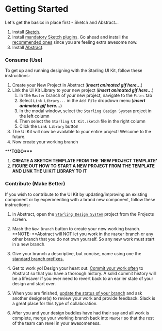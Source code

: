 # Getting Started

Let's get the basics in place first - Sketch and Abstract...

1. Install [Sketch](https://www.sketchapp.com/).
2. Install [mandatory Sketch plugins](/sketch-plugins.md#sketch-plugins-mandatory). Go ahead and install the [recommended ones](/sketch-plugins.md#sketch-plugins-optional) since you are feeling extra awesome now.
3. Install [Abstract](https://www.goabstract.com/).

### Consume \(Use\)

To get up and running designing with the Starling UI Kit, follow these instructions:

1. Create your New Project in Abstract \(_**insert animated gif here...**_\)
2. Link the UI Kit Library to your new project \(_**insert animated gif here...**_\)
   1. In the `Master` branch of your new project, navigate to the `Files` tab
   2. Select `Link Library...` in the `Add File` dropdown menu \(_**insert animated gif here...**_\)
   3. In the modal window, select the `Starling Design System` project in the left column
   4. Then select the `Starling UI Kit.sketch` file in the right column
   5. Click the `Link Library` button
3. The UI Kit will now be available to your entire project! Welcome to the future.
4. Now create your working branch

\*\*\***TODO\*\*\***

1. **CREATE A SKETCH TEMPLATE FROM THE 'NEW PROJECT TEMPLATE'**
2. **FIGURE OUT HOW TO START A NEW PROJECT FROM THE TEMPLATE AND LINK THE UI KIT LIBRARY TO IT**



### Contribute \(Make Better\)

If you wish to contribute to the UI Kit by updating/improving an existing component or by experimenting with a brand new component, follow these instructions:

1. In Abstract, open the [`Starling Design System`](https://share.goabstract.com/2a3f637c-1f60-47a1-887e-dbd002f44b18) project from the Projects screen.
2. Mash the `New Branch` button to create your new working branch. **NOTE: **Abstract will NOT let you work in the `Master` branch or any other branch that you do not own yourself. So any new work must start in a new branch.

3. Give your branch a descriptive, but concise, name using one the [standard branch prefixes.](/abstract-guidelines-and-best-practices.md#abstract-name)

4. Get to work yo! Design your heart out. [Commit your work often](/abstract-guidelines-and-best-practices.md#abstract-commit) to Abstract so that you have a thorough history. A solid commit history will be a lifesaver if you ever need to revert back to an earlier state of your design and start over.

5. When you are finished, [update the status of your branch](/abstract-guidelines-and-best-practices.md#abstract-status) and ask another designer\(s\) to review your work and provide feedback. Slack is a great place for this type of collaboration.

6. After you and your design buddies have had their say and all work is complete, merge your working branch back into `Master` so that the rest of the team can revel in your awesomeness.



